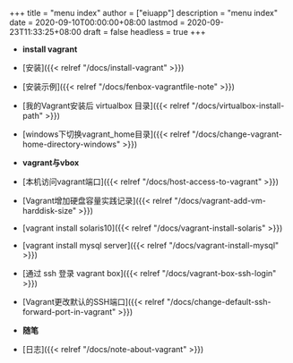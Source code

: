 +++
title = "menu index"
author = ["eiuapp"]
description = "menu index"
date = 2020-09-10T00:00:00+08:00
lastmod = 2020-09-23T11:33:25+08:00
draft = false
headless = true
+++

<div class="HTML">
  <div></div>

<!-- - [\*\*前言\*\*]({{< relref "">}}) -->

</div>

-   **install vagrant**
-   [安装]({{< relref "/docs/install-vagrant" >}})
-   [安装示例]({{< relref "/docs/fenbox-vagrantfile-note" >}})
-   [我的Vagrant安装后 virtualbox 目录]({{< relref "/docs/virtualbox-install-path" >}})
-   [windows下切换vagrant\_home目录]({{< relref "/docs/change-vagrant-home-directory-windows" >}})

-   **vagrant与vbox**
-   [本机访问vagrant端口]({{< relref "/docs/host-access-to-vagrant" >}})
-   [Vagrant增加硬盘容量实践记录]({{< relref "/docs/vagrant-add-vm-harddisk-size" >}})
-   [vagrant install solaris10]({{< relref "/docs/vagrant-install-solaris" >}})
-   [vagrant install mysql server]({{< relref "/docs/vagrant-install-mysql" >}})
-   [通过 ssh 登录 vagrant box]({{< relref "/docs/vagrant-box-ssh-login" >}})
-   [Vagrant更改默认的SSH端口]({{< relref "/docs/change-default-ssh-forward-port-in-vagrant" >}})

-   **随笔**
-   [日志]({{< relref "/docs/note-about-vagrant" >}})
